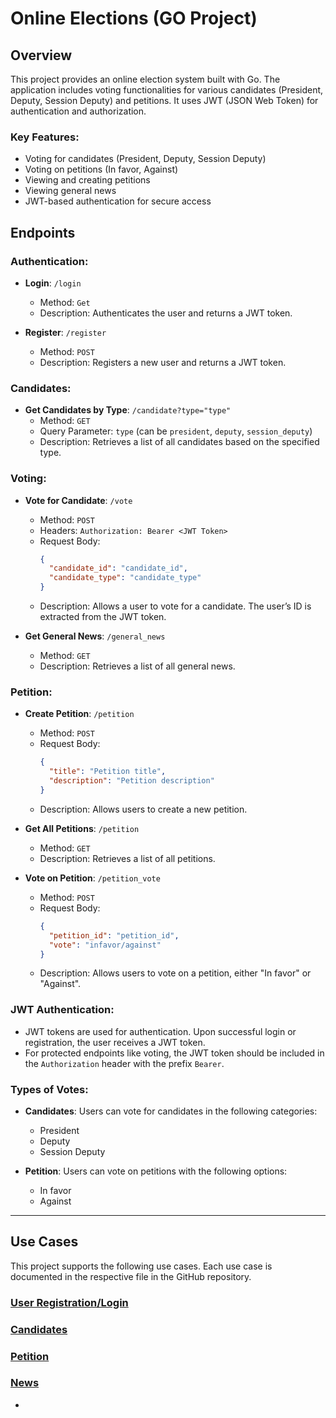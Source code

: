 # Online Elections (GO Project)

## Overview

This project provides an online election system built with Go. The application includes voting functionalities for various candidates (President, Deputy, Session Deputy) and petitions. It uses JWT (JSON Web Token) for authentication and authorization.

### Key Features:
- Voting for candidates (President, Deputy, Session Deputy)
- Voting on petitions (In favor, Against)
- Viewing and creating petitions
- Viewing general news
- JWT-based authentication for secure access

## Endpoints

### Authentication:
- **Login**: `/login`  
  - Method: `Get`
  - Description: Authenticates the user and returns a JWT token.
  
- **Register**: `/register`  
  - Method: `POST`
  - Description: Registers a new user and returns a JWT token.

### Candidates:
- **Get Candidates by Type**: `/candidate?type="type"`  
  - Method: `GET`
  - Query Parameter: `type` (can be `president`, `deputy`, `session_deputy`)
  - Description: Retrieves a list of all candidates based on the specified type.

### Voting:
- **Vote for Candidate**: `/vote`  
  - Method: `POST`
  - Headers: `Authorization: Bearer <JWT Token>`  
  - Request Body:
    ```json
    {
      "candidate_id": "candidate_id",
      "candidate_type": "candidate_type"
    }
    ```
  - Description: Allows a user to vote for a candidate. The user’s ID is extracted from the JWT token.

- **Get General News**: `/general_news`  
  - Method: `GET`
  - Description: Retrieves a list of all general news.

### Petition:
- **Create Petition**: `/petition`  
  - Method: `POST`
  - Request Body:
    ```json
    {
      "title": "Petition title",
      "description": "Petition description"
    }
    ```
  - Description: Allows users to create a new petition.

- **Get All Petitions**: `/petition`  
  - Method: `GET`
  - Description: Retrieves a list of all petitions.

- **Vote on Petition**: `/petition_vote`  
  - Method: `POST`
  - Request Body:
    ```json
    {
      "petition_id": "petition_id",
      "vote": "infavor/against"
    }
    ```
  - Description: Allows users to vote on a petition, either "In favor" or "Against".

### JWT Authentication:
- JWT tokens are used for authentication. Upon successful login or registration, the user receives a JWT token.
- For protected endpoints like voting, the JWT token should be included in the `Authorization` header with the prefix `Bearer`.

### Types of Votes:
- **Candidates**: Users can vote for candidates in the following categories:
  - President
  - Deputy
  - Session Deputy

- **Petition**: Users can vote on petitions with the following options:
  - In favor
  - Against
---

## Use Cases

This project supports the following use cases. Each use case is documented in the respective file in the GitHub repository.

### [User Registration/Login](https://github.com/DarkhanTastanov/VoteGolang/blob/master/internals/usecases/auth_usecase.go)

### [Candidates](https://github.com/DarkhanTastanov/VoteGolang/internals/blob/master/usecases/candidate_usecase.go)

### [Petition](https://github.com/DarkhanTastanov/VoteGolang/internals/blob/master/usecases/petition_usecase.go)

### [News](https://github.com/DarkhanTastanov/VoteGolang/internals/blob/master/usecases/general_news_usecase.go)

-
